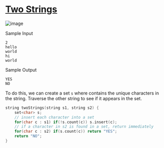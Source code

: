 # [Two Strings](https://www.hackerrank.com/challenges/two-strings/problem)

![image](https://user-images.githubusercontent.com/35857179/80808449-2e19a300-8bf2-11ea-8396-0273b23e9387.png)

Sample Input
```
2
hello
world
hi
world
```

Sample Output
```
YES
NO
```

To do this, we can create a set ``s`` where contains the unique characters in the string. Traverse the other string to see if it appears in the set. 

```cpp
string twoStrings(string s1, string s2) {
    set<char> s;
    // insert each character into a set
    for(char c : s1) if(!s.count(c)) s.insert(c);
    // if a character in s2 is found in a set, return immediately
    for(char c : s2) if(s.count(c)) return "YES"; 
    return "NO";
}
```